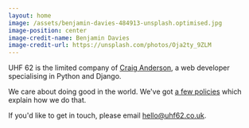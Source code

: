 ```yaml
---
layout: home
image: /assets/benjamin-davies-484913-unsplash.optimised.jpg
image-position: center
image-credit-name: Benjamin Davies
image-credit-url: https://unsplash.com/photos/Oja2ty_9ZLM
---
```


UHF 62 is the limited company of [Craig Anderson](/about/craig), a web developer specialising in Python and Django.

We care about doing good in the world. We've got [a few policies](/policies) which explain how we do that.

If you'd like to get in touch, please email [hello@uhf62.co.uk](mailto:hello@uhf62.co.uk).
